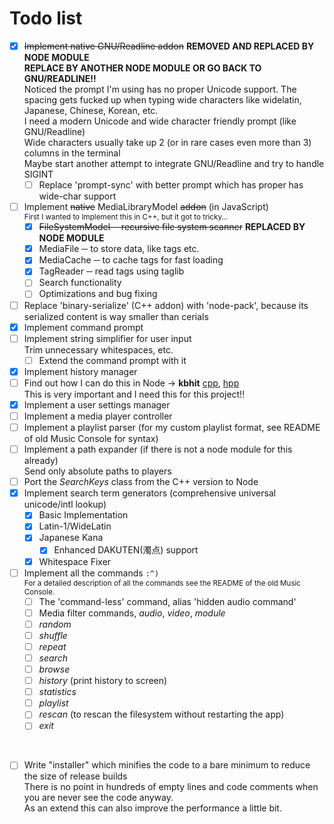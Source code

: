 # Todo list

 - [x] ~~Implement native GNU/Readline addon~~ **REMOVED AND REPLACED BY NODE MODULE** </br>
       **REPLACE BY ANOTHER NODE MODULE OR GO BACK TO GNU/READLINE!!** </br>
       Noticed the prompt I'm using has no proper Unicode support. The spacing gets fucked up when typing wide characters like widelatin, Japanese, Chinese, Korean, etc. </br>
       I need a modern Unicode and wide character friendly prompt (like GNU/Readline) </br>
       Wide characters usually take up 2 (or in rare cases even more than 3) columns in the terminal </br>
       Maybe start another attempt to integrate GNU/Readline and try to handle SIGINT
      - [ ] Replace 'prompt-sync' with better prompt which has proper has wide-char support
 - [ ] Implement ~~native~~ MediaLibraryModel ~~addon~~ (in JavaScript) </br>
       <sub>First I wanted to Implement this in C++, but it got to tricky...</sub>
      - [x] ~~FileSystemModel ─ recursive file system scanner~~ **REPLACED BY NODE MODULE**
      - [x] MediaFile ─ to store data, like tags etc.
      - [x] MediaCache ─ to cache tags for fast loading
      - [x] TagReader ─ read tags using taglib
      - [ ] Search functionality
      - [ ] Optimizations and bug fixing
 - [ ] Replace 'binary-serialize' (C++ addon) with 'node-pack', because its serialized content is way smaller than cerials
 - [x] Implement command prompt
 - [ ] Implement string simplifier for user input </br>
       Trim unnecessary whitespaces, etc.
      - [ ] Extend the command prompt with it
 - [x] Implement history manager
 - [ ] Find out how I can do this in Node -> **kbhit** [cpp](https://github.com/GhettoGirl/MusicConsole/blob/master/Sys/kbhit.cpp), [hpp](https://github.com/GhettoGirl/MusicConsole/blob/master/Sys/kbhit.hpp) </br>
       This is very important and I need this for this project!!
 - [x] Implement a user settings manager
 - [ ] Implement a media player controller
 - [ ] Implement a playlist parser (for my custom playlist format, see README of old Music Console for syntax)
 - [ ] Implement a path expander (if there is not a node module for this already) </br>
       Send only absolute paths to players
 - [ ] Port the *SearchKeys* class from the C++ version to Node
 - [x] Implement search term generators (comprehensive universal unicode/intl lookup)
      - [x] Basic Implementation
      - [x] Latin-1/WideLatin
      - [x] Japanese Kana
           - [x] Enhanced DAKUTEN(濁点) support
      - [x] Whitespace Fixer
 - [ ] Implement all the commands `:^)` </br>
       <sub>For a detailed description of all the commands see the README of the old Music Console.</sub>
      - [ ] The 'command-less' command, alias 'hidden audio command'
      - [ ] Media filter commands, *audio*, *video*, *module*
      - [ ] *random*
      - [ ] *shuffle*
      - [ ] *repeat*
      - [ ] *search*
      - [ ] *browse*
      - [ ] *history* (print history to screen)
      - [ ] *statistics*
      - [ ] *playlist*
      - [ ] *rescan* (to rescan the filesystem without restarting the app)
      - [ ] *exit*

</br>

 - [ ] Write "installer" which minifies the code to a bare minimum to reduce the size of release builds </br>
       There is no point in hundreds of empty lines and code comments when you are never see the code anyway. </br>
       As an extend this can also improve the performance a little bit.

